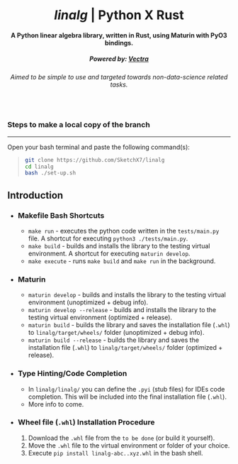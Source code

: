 <span align="center">

  <h1><b><i>linalg</i> | Python X Rust </b></h1>
  <h4> A Python linear algebra library, written in Rust, using Maturin with PyO3 bindings. </h4>
  <h5> Powered by: <a href="https://www.github.com/bilakshanp/vectra">Vectra</a> <!--- & NumPy --> </h5>
  <h6> Aimed to be simple to use and targeted towards non-data-science related tasks. </h6>

</span>

<br>

### Steps to make a local copy of the branch

---

Open your bash terminal and paste the following command(s):
>
> ```sh
> git clone https://github.com/SketchX7/linalg
> cd linalg
> bash ./set-up.sh
> ```

## Introduction

+ ### Makefile Bash Shortcuts

  + `make run` - executes the python code written in the `tests/main.py` file. A shortcut for executing `python3 ./tests/main.py`.
  + `make build` - builds and installs the library to the testing virtual environment. A shortcut for executing `maturin develop`.
  + `make execute` - runs `make build` and `make run` in the background.

+ ### Maturin

  + `maturin develop` - builds and installs the library to the testing virtual environment (unoptimized + debug info).
  + `maturin develop --release` - builds and installs the library to the testing virtual environment (optimized + release).
  + `maturin build` - builds the library and saves the installation file (`.whl`) to `linalg/target/wheels/` folder (unoptimized + debug info).
  + `maturin build --release` - builds the library and saves the installation file (`.whl`) to `linalg/target/wheels/` folder (optimized + release).

+ ### Type Hinting/Code Completion

  + In `linalg/linalg/` you can define the `.pyi` (stub files) for IDEs code completion. This will be included into the final installation file (`.whl`).
  + More info to come.

+ ### Wheel file (```.whl```) Installation Procedure

    1. Download the `.whl` file from the `to be done` (or build it yourself).
    2. Move the `.whl` file to the virtual environment or folder of your choice.
    3. Execute `pip install linalg-abc..xyz.whl` in the bash shell.
